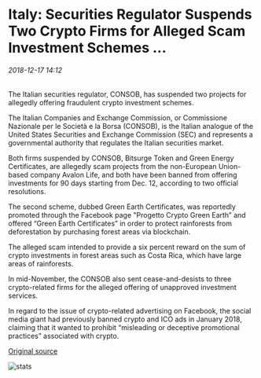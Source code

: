 # Italy: Securities Regulator Suspends Two Crypto Firms for Alleged Scam Investment Schemes ...

###### 2018-12-17 14:12

The Italian securities regulator, CONSOB, has suspended two projects for allegedly offering fraudulent crypto investment schemes.

The Italian Companies and Exchange Commission, or Commissione Nazionale per le Società e la Borsa (CONSOB), is the Italian analogue of the United States Securities and Exchange Commission (SEC) and represents a governmental authority that regulates the Italian securities market.

Both firms suspended by CONSOB, Bitsurge Token and Green Energy Certificates, are allegedly scam projects from the non-European Union-based company Avalon Life, and both have been banned from offering investments for 90 days starting from Dec. 12, according to two official resolutions.

The second scheme, dubbed Green Earth Certificates, was reportedly promoted through the Facebook page "Progetto Crypto Green Earth” and offered “Green Earth Certificates” in order to protect rainforests from deforestation by purchasing forest areas via blockchain.

The alleged scam intended to provide a six percent reward on the sum of crypto investments in forest areas such as Costa Rica, which have large areas of rainforests.

In mid-November, the CONSOB also sent cease-and-desists to three crypto-related firms for the alleged offering of unapproved investment services.

In regard to the issue of crypto-related advertising on Facebook, the social media giant had previously banned crypto and ICO ads in January 2018, claiming that it wanted to prohibit “misleading or deceptive promotional practices” associated with crypto.

[Original source](https://cointelegraph.com/news/italy-securities-regulator-suspends-two-crypto-firms-for-alleged-scam-investment-schemes)

![stats](https://c.statcounter.com/11760860/0/a89fa40b/1/ "stats")